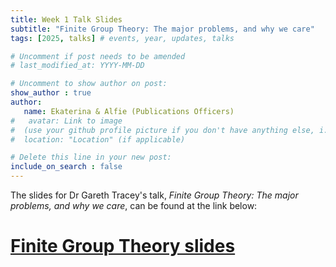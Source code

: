 ```yaml
---
title: Week 1 Talk Slides
subtitle: "Finite Group Theory: The major problems, and why we care"
tags: [2025, talks] # events, year, updates, talks

# Uncomment if post needs to be amended
# last_modified_at: YYYY-MM-DD

# Uncomment to show author on post:
show_author : true
author:
   name: Ekaterina & Alfie (Publications Officers)
#   avatar: Link to image
#  (use your github profile picture if you don't have anything else, i.e. https://avatars.githubusercontent.com/u/30439030)
#  location: "Location" (if applicable)

# Delete this line in your new post:
include_on_search : false
---
```


The slides for Dr Gareth Tracey's talk, *Finite Group Theory: The major problems, and why we care*, can be found at the link below:

# [Finite Group Theory slides](<../assets/talks/Term 2 Week 1 - Finite Group Theory.pdf>)